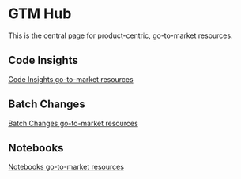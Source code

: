 # GTM Hub

This is the central page for product-centric, go-to-market resources.

## Code Insights

[Code Insights go-to-market resources](../../engineering/dev/code-graph/code-insights/go_to_market.md)

## Batch Changes

[Batch Changes go-to-market resources](../../engineering/dev/code-graph/batch-changes/go_to_market.md)

## Notebooks

[Notebooks go-to-market resources](notebooks_gtm.md)
